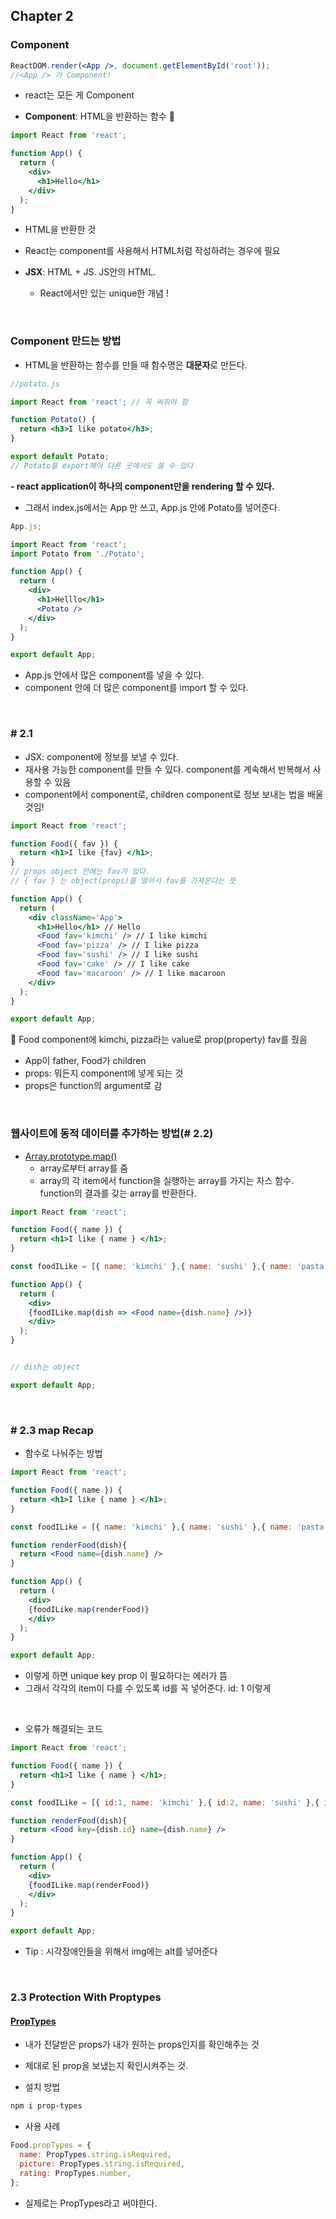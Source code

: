 ## Chapter 2

### Component

```jsx
ReactDOM.render(<App />, document.getElementById('root'));
//<App /> 가 Component!
```

- react는 모든 게 Component

- **Component**: HTML을 반환하는 함수 🔽

```jsx
import React from 'react';

function App() {
  return (
    <div>
      <h1>Hello</h1>
    </div>
  );
}
```

- HTML을 반환한 것

- React는 component를 사용해서 HTML처럼 작성하려는 경우에 필요
- **JSX**: HTML + JS. JS안의 HTML.
  - React에서만 있는 unique한 개념 !

<br>

### Component 만드는 방법

- HTML을 반환하는 함수를 만들 때 함수명은 **대문자**로 만든다.

```jsx
//potato.js

import React from 'react'; // 꼭 써줘야 함

function Potato() {
  return <h3>I like potato</h3>;
}

export default Potato;
// Potato를 export해야 다른 곳에서도 쓸 수 있다
```

**- react application이 하나의 component만을 rendering 할 수 있다.**

- 그래서 index.js에서는 App 만 쓰고, App.js 안에 Potato를 넣어준다.

```jsx
App.js;

import React from 'react';
import Potato from './Potato';

function App() {
  return (
    <div>
      <h1>Helllo</h1>
      <Potato />
    </div>
  );
}

export default App;
```

- App.js 안에서 많은 component를 넣을 수 있다.
- component 안에 더 많은 component를 import 할 수 있다.

<br>

### # 2.1

- JSX: component에 정보를 보낼 수 있다.
- 재사용 가능한 component를 만들 수 있다. component를 계속해서 반복해서 사용할 수 있음
- component에서 component로, children component로 정보 보내는 법을 배울 것임!

```jsx
import React from 'react';

function Food({ fav }) {
  return <h1>I like {fav} </h1>;
}
// props object 안에는 fav가 있다.
// { fav } 는 object(props)를 열어서 fav를 가져온다는 뜻

function App() {
  return (
    <div className='App'>
      <h1>Hello</h1> // Hello
      <Food fav='kimchi' /> // I like kimchi
      <Food fav='pizza' /> // I like pizza
      <Food fav='sushi' /> // I like sushi
      <Food fav='cake' /> // I like cake
      <Food fav='macaroon' /> // I like macaroon
    </div>
  );
}

export default App;
```

🔼 Food component에 kimchi, pizza라는 value로 prop(property) fav를 줬음

- App이 father, Food가 children
- props: 뭐든지 component에 넣게 되는 것
- props은 function의 argument로 감

<br>

### 웹사이트에 동적 데이터를 추가하는 방법(# 2.2)

- [Array.prototype.map()](https://developer.mozilla.org/ko/docs/Web/JavaScript/Reference/Global_Objects/Array/map)
  - array로부터 array를 줌
  - array의 각 item에서 function을 실행하는 array를 가지는 자스 함수. function의 결과를 갖는 array를 반환한다.

```jsx
import React from 'react';

function Food({ name }) {
  return <h1>I like { name } </h1>;
}

const foodILike = [{ name: 'kimchi' },{ name: 'sushi' },{ name: 'pasta' }]];

function App() {
  return (
    <div>
    {foodILike.map(dish => <Food name={dish.name} />)}
    </div>
  );
}


// dish는 object

export default App;
```

<br>

### # 2.3 map Recap

- 함수로 나눠주는 방법

```jsx
import React from 'react';

function Food({ name }) {
  return <h1>I like { name } </h1>;
}

const foodILike = [{ name: 'kimchi' },{ name: 'sushi' },{ name: 'pasta' }]];

function renderFood(dish){
  return <Food name={dish.name} />
}

function App() {
  return (
    <div>
    {foodILike.map(renderFood)}
    </div>
  );
}

export default App;
```

- 이렇게 하면 unique key prop 이 필요하다는 에러가 뜸
- 그래서 각각의 item이 다를 수 있도록 id를 꼭 넣어준다. id: 1 이렇게

<br>

- 오류가 해결되는 코드

```jsx
import React from 'react';

function Food({ name }) {
  return <h1>I like { name } </h1>;
}

const foodILike = [{ id:1, name: 'kimchi' },{ id:2, name: 'sushi' },{ id:3, name: 'pasta' }]];

function renderFood(dish){
  return <Food key={dish.id} name={dish.name} />
}

function App() {
  return (
    <div>
    {foodILike.map(renderFood)}
    </div>
  );
}

export default App;
```

- Tip : 시각장애인들을 위해서 img에는 alt를 넣어준다

<br>

### 2.3 Protection With Proptypes

#### [PropTypes](https://ko.reactjs.org/docs/typechecking-with-proptypes.html)

- 내가 전달받은 props가 내가 원하는 props인지를 확인해주는 것

- 제대로 된 prop을 보냈는지 확인시켜주는 것.

- 설치 방법

```sh
npm i prop-types
```

- 사용 사례

```jsx
Food.propTypes = {
  name: PropTypes.string.isRequired,
  picture: PropTypes.string.isRequired,
  rating: PropTypes.number,
};
```

- 실제로는 PropTypes라고 써야한다.

<br>
